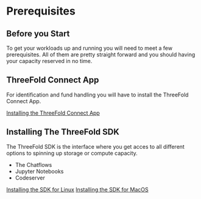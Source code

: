 # Prerequisites
## Before you Start
To get your workloads up and running you will need to meet a few prerequisites.
All of them are pretty straight forward and you should having your capacity reserved in no time.

## ThreeFold Connect App
For identification and fund handling you will have to install the ThreeFold Connect App.

[Installing the ThreeFold Connect App](threefold_connect_install.md)

## Installing The ThreeFold SDK
The ThreeFold SDK is the interface where you get acces to all different options to spinning up storage or compute capacity.
* The Chatflows
* Jupyter Notebooks
* Codeserver

[Installing the SDK for Linux](/grid/peer2peer_storage_compute/prerequisites/Threefold-sdk-linux.md)
[Installing the SDK for MacOS](/grid/peer2peer_storage_compute/prerequisites/Threefold-sdk-macos.md)